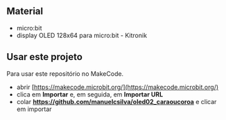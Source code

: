 ## Material
* micro:bit
* display OLED 128x64 para micro:bit - Kitronik

## Usar este projeto

Para usar este repositório no MakeCode.

* abrir [https://makecode.microbit.org/](https://makecode.microbit.org/)
* clica em **Importar** e, em seguida, em **Importar URL**
* colar **https://github.com/manuelcsilva/oled02_caraoucoroa** e clicar em importar
